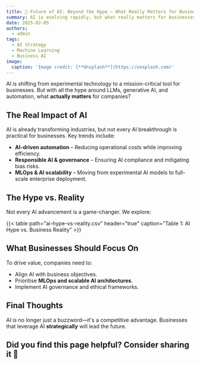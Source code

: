 ```yaml
---
title: 🚀 Future of AI: Beyond the Hype – What Really Matters for Businesses
summary: AI is evolving rapidly, but what really matters for businesses beyond the hype?
date: 2025-02-05
authors:
  - admin
tags:
  - AI Strategy
  - Machine Learning
  - Business AI
image:
  caption: 'Image credit: [**Unsplash**](https://unsplash.com)'
---
```


AI is shifting from experimental technology to a mission-critical tool for businesses. But with all the hype around LLMs, generative AI, and automation, what **actually matters** for companies?  

## The Real Impact of AI  

AI is already transforming industries, but not every AI breakthrough is practical for businesses. Key trends include:  

- **AI-driven automation** – Reducing operational costs while improving efficiency.  
- **Responsible AI & governance** – Ensuring AI compliance and mitigating bias risks.  
- **MLOps & AI scalability** – Moving from experimental AI models to full-scale enterprise deployment.  

## The Hype vs. Reality  

Not every AI advancement is a game-changer. We explore:  

{{< table path="ai-hype-vs-reality.csv" header="true" caption="Table 1: AI Hype vs. Business Reality" >}}  

## What Businesses Should Focus On  

To drive value, companies need to:  

- Align AI with business objectives.  
- Prioritise **MLOps and scalable AI architectures**.  
- Implement AI governance and ethical frameworks.  

## Final Thoughts  

AI is no longer just a buzzword—it's a competitive advantage. Businesses that leverage AI **strategically** will lead the future.  

## Did you find this page helpful? Consider sharing it 🙌  
